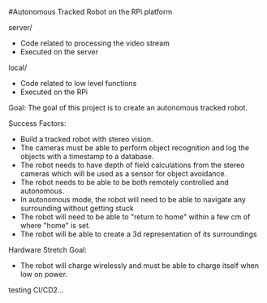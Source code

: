 #Autonomous Tracked Robot on the RPi platform

server/
- Code related to processing the video stream
- Executed on the server

local/
- Code related to low level functions
- Executed on the RPi


Goal:
The goal of this project is to create an autonomous tracked robot.

Success Factors:
- Build a tracked robot with stereo vision.
- The cameras must be able to perform object recognition and log the objects with a timestamp to a database.
- The robot needs to have depth of field calculations from the stereo cameras which will be used as a sensor for object avoidance.
- The robot needs to be able to be both remotely controlled and autonomous.
- In autonomous mode, the robot will need to be able to navigate any surrounding without getting stuck
- The robot will need to be able to "return to home" within a few cm of where "home" is set.
- The robot will be able to create a 3d representation of its surroundings

Hardware Stretch Goal:
- The robot will charge wirelessly and must be able to charge itself when low on power.

testing CI/CD2...
